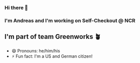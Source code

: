 ### Hi there 👋
### I'm Andreas and I'm working on Self-Checkout @ NCR
## I'm part of team Greenworks 🪴

- 😄 Pronouns: he/him/his
- ⚡ Fun fact: I'm a US and German citizen!
